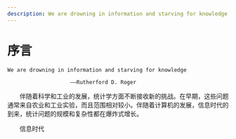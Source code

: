 ```yaml
---
description: We are drowning in information and starving for knowledge.
---
```


# 序言


    We are drowning in information and starving for knowledge

                        ––Rutherford D. Roger



&ensp;&ensp;&ensp;&ensp;伴随着科学和工业的发展，统计学方面不断接收新的挑战。在早期，这些问题通常来自农业和工业实验，而且范围相对较小。伴随着计算机的发展，信息时代的到来，统计问题的规模和复杂性都在爆炸式增长。

&ensp;&ensp;&ensp;&ensp;信息时代
